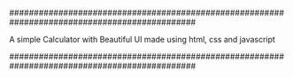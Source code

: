 ##############################################################################################

A simple Calculator with Beautiful UI made using html, css and javascript


##############################################################################################
